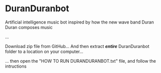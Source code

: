 # DuranDuranbot
Artificial intelligence music bot inspired by how the new wave band Duran Duran composes music


...


Download zip file from GitHub... And then extract ***entire*** DuranDuranbot folder to a location on your computer...


... then open the "HOW TO RUN DURANDURANBOT.txt" file, and follow the intructions
